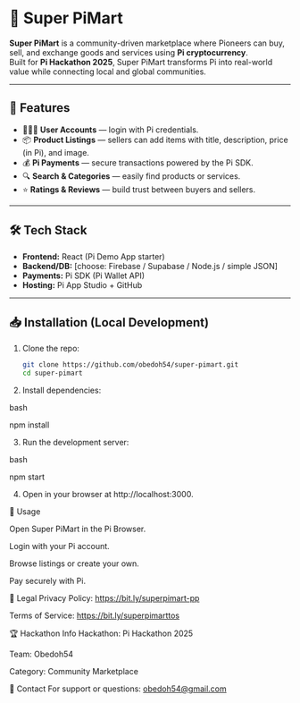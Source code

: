 # 🛒 Super PiMart

**Super PiMart** is a community-driven marketplace where Pioneers can buy, sell, and exchange goods and services using **Pi cryptocurrency**.  
Built for **Pi Hackathon 2025**, Super PiMart transforms Pi into real-world value while connecting local and global communities.  

---

## 🚀 Features
- 🧑‍🤝‍🧑 **User Accounts** — login with Pi credentials.  
- 📦 **Product Listings** — sellers can add items with title, description, price (in Pi), and image.  
- 💰 **Pi Payments** — secure transactions powered by the Pi SDK.  
- 🔍 **Search & Categories** — easily find products or services.  
- ⭐ **Ratings & Reviews** — build trust between buyers and sellers.  

---

## 🛠️ Tech Stack
- **Frontend:** React (Pi Demo App starter)  
- **Backend/DB:** [choose: Firebase / Supabase / Node.js / simple JSON]  
- **Payments:** Pi SDK (Pi Wallet API)  
- **Hosting:** Pi App Studio + GitHub  

---

## 📥 Installation (Local Development)
1. Clone the repo:
   ```bash
   git clone https://github.com/obedoh54/super-pimart.git
   cd super-pimart

2. Install dependencies:

bash

npm install

3. Run the development server:

bash

npm start

4. Open in your browser at http://localhost:3000.


📱 Usage

Open Super PiMart in the Pi Browser.

Login with your Pi account.

Browse listings or create your own.

Pay securely with Pi.

📜 Legal
Privacy Policy: https://bit.ly/superpimart-pp

Terms of Service: https://bit.ly/superpimarttos

🏆 Hackathon Info
Hackathon: Pi Hackathon 2025

Team: Obedoh54

Category: Community Marketplace

📧 Contact
For support or questions:
obedoh54@gmail.com
